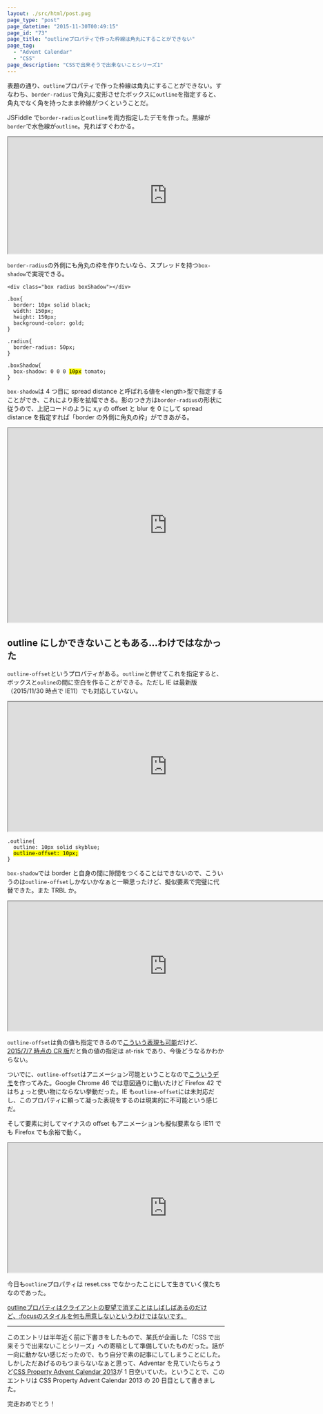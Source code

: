 ```yaml
---
layout: ./src/html/post.pug
page_type: "post"
page_datetime: "2015-11-30T00:49:15"
page_id: "73"
page_title: "outlineプロパティで作った枠線は角丸にすることができない"
page_tag:
  - "Advent Calendar"
  - "CSS"
page_description: "CSSで出来そうで出来ないことシリーズ1"
---
```


表題の通り、`outline`プロパティで作った枠線は角丸にすることができない。すなわち、`border-radius`で角丸に変形させたボックスに`outline`を指定すると、角丸でなく角を持ったまま枠線がつくということだ。

JSFiddle で`border-radius`と`outline`を両方指定したデモを作った。黒線が`border`で水色線が`outline`。見ればすぐわかる。

<iframe width="736" height="270" src="https://jsfiddle.net/otiext/tkrs6eva/embedded/result,css,html/" allowfullscreen="allowfullscreen" ></iframe>

`border-radius`の外側にも角丸の枠を作りたいなら、スプレッドを持つ`box-shadow`で実現できる。

<pre><code>&lt;div class=&quot;box radius boxShadow&quot;&gt;&lt;/div&gt;</code></pre>

<pre><code>.box{
  border: 10px solid black;
  width: 150px;
  height: 150px;
  background-color: gold;
}

.radius{
  border-radius: 50px;
}

.boxShadow{
  box-shadow: 0 0 0 <mark>10px</mark> tomato;
}</code></pre>

`box-shadow`は 4 つ目に spread distance と呼ばれる値を&lt;length&gt;型で指定することができ、これにより影を拡幅できる。影のつき方は`border-radius`の形状に従うので、上記コードのように x,y の offset と blur を 0 にして spread distance を指定すれば「border の外側に角丸の枠」ができあがる。

<iframe width="736" height="450" src="https://jsfiddle.net/otiext/tkrs6eva/1/embedded/result,css,html/" allowfullscreen="allowfullscreen" ></iframe>

## outline にしかできないこともある…わけではなかった

`outline-offset`というプロパティがある。`outline`と併せてこれを指定すると、ボックスと`ouline`の間に空白を作ることができる。ただし IE は最新版（2015/11/30 時点で IE11）でも対応していない。

<iframe width="736" height="300" src="https://jsfiddle.net/otiext/tkrs6eva/2/embedded/result,css,html/" allowfullscreen="allowfullscreen" ></iframe>

<pre><code>.outline{
  outline: 10px solid skyblue;
  <mark>outline-offset: 10px;</mark>
}</code></pre>

`box-shadow`では border と自身の間に隙間をつくることはできないので、こういうのは`outline-offset`しかないかなぁと一瞬思ったけど、擬似要素で完璧に代替できた。また TRBL か。

<iframe width="736" height="300" src="https://jsfiddle.net/otiext/tkrs6eva/3/embedded/result,css,html/" allowfullscreen="allowfullscreen" ></iframe>

`outline-offset`は負の値も指定できるので[こういう表現も可能](https://jsfiddle.net/otiext/w86s3fL8/2/)だけど、[2015/7/7 時点の CR 版](http://www.w3.org/TR/2015/CR-css-ui-3-20150707/#outline-offset)だと負の値の指定は at-risk であり、今後どうなるかわからない。

ついでに、`outline-offset`はアニメーション可能ということなので[こういうデモ](https://jsfiddle.net/otiext/w86s3fL8/3/)を作ってみた。Google Chrome 46 では意図通りに動いたけど Firefox 42 ではちょっと使い物にならない挙動だった。IE も`outline-offset`には未対応だし、このプロパティに頼って凝った表現をするのは現実的に不可能という感じだ。

そして要素に対してマイナスの offset もアニメーションも擬似要素なら IE11 でも Firefox でも余裕で動く。

<iframe width="736" height="300" src="https://jsfiddle.net/otiext/tkrs6eva/4/embedded/result,css,html/" allowfullscreen="allowfullscreen" ></iframe>

今日も`outline`プロパティは reset.css でなかったことにして生きていく僕たちなのであった。

<ins>
outlineプロパティはクライアントの要望で消すことはしばしばあるのだけど、:focusのスタイルを何も用意しないというわけではないです。
</ins>

---

このエントリは半年近く前に下書きをしたもので、某氏が企画した「CSS で出来そうで出来ないことシリーズ」への寄稿として準備していたものだった。話が一向に動かない感じだったので、もう自分で素の記事にしてしまうことにした。しかしただあげるのもつまらないなぁと思って、Adventar を見ていたらちょうど[CSS Property Advent Calendar 2013](http://www.adventar.org/calendars/57)が 1 日空いていた。ということで、このエントリは CSS Property Advent Calendar 2013 の 20 日目として書きました。

完走おめでとう！
